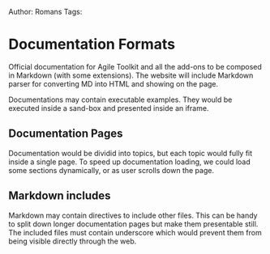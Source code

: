Author: Romans
Tags: 

Documentation Formats
====
Official documentation for Agile Toolkit and all the add-ons to be composed in Markdown (with some extensions). The website will include Markdown parser for converting MD into HTML and showing on the page.

Documentations may contain executable examples. They would be executed inside a sand-box and presented inside an iframe.

Documentation Pages
----
Documentation would be dividid into topics, but each topic would fully fit inside a single page. To speed up documentation loading, we could load some sections dynamically, or as user scrolls down the page.

Markdown includes
----
Markdown may contain directives to include other files. This can be handy to split down longer documentation pages but make them presentable still. The included files must contain underscore which would prevent them from being visible directly through the web.

    

